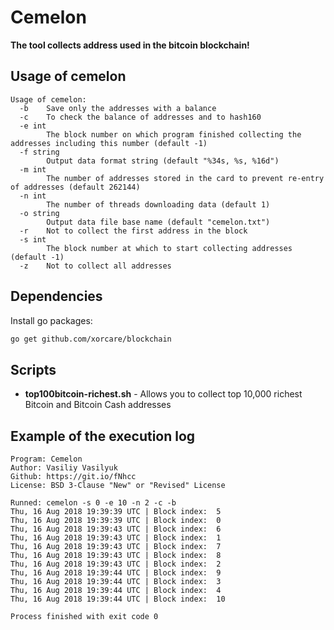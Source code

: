 # Cemelon

**The tool collects address used in the bitcoin blockchain!**

## Usage of cemelon
```text
Usage of cemelon:
  -b    Save only the addresses with a balance
  -c    To check the balance of addresses and to hash160
  -e int
        The block number on which program finished collecting the addresses including this number (default -1)
  -f string
        Output data format string (default "%34s, %s, %16d")
  -m int
        The number of addresses stored in the card to prevent re-entry of addresses (default 262144)
  -n int
        The number of threads downloading data (default 1)
  -o string
        Output data file base name (default "cemelon.txt")
  -r    Not to collect the first address in the block
  -s int
        The block number at which to start collecting addresses (default -1)
  -z    Not to collect all addresses
```

## Dependencies

Install go packages:

```bash
go get github.com/xorcare/blockchain
```

## Scripts

 * **top100bitcoin-richest.sh** - Allows you to collect top 10,000 richest Bitcoin and Bitcoin Cash addresses

## Example of the execution log

```log
Program: Cemelon
Author: Vasiliy Vasilyuk
Github: https://git.io/fNhcc
License: BSD 3-Clause "New" or "Revised" License

Runned: cemelon -s 0 -e 10 -n 2 -c -b
Thu, 16 Aug 2018 19:39:39 UTC | Block index:  5
Thu, 16 Aug 2018 19:39:39 UTC | Block index:  0
Thu, 16 Aug 2018 19:39:43 UTC | Block index:  6
Thu, 16 Aug 2018 19:39:43 UTC | Block index:  1
Thu, 16 Aug 2018 19:39:43 UTC | Block index:  7
Thu, 16 Aug 2018 19:39:43 UTC | Block index:  8
Thu, 16 Aug 2018 19:39:43 UTC | Block index:  2
Thu, 16 Aug 2018 19:39:44 UTC | Block index:  9
Thu, 16 Aug 2018 19:39:44 UTC | Block index:  3
Thu, 16 Aug 2018 19:39:44 UTC | Block index:  4
Thu, 16 Aug 2018 19:39:44 UTC | Block index:  10

Process finished with exit code 0
```